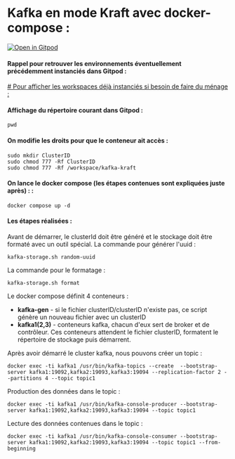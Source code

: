 # Kafka en mode Kraft avec docker-compose :


[![Open in Gitpod](https://gitpod.io/button/open-in-gitpod.svg)](https://gitpod.io/#https://github.com/crystalloide/kafka-kraft
)

#### Rappel pour retrouver les environnements éventuellement précédemment instanciés dans Gitpod :
[# Pour afficher les workspaces déjà instanciés si besoin de faire du ménage :](https://gitpod.io/workspaces)

#### Affichage du répertoire courant dans Gitpod : 

    pwd

#### On modifie les droits pour que le conteneur ait accès :  

    sudo mkdir ClusterID
    sudo chmod 777 -Rf ClusterID
    sudo chmod 777 -Rf /workspace/kafka-kraft
    
#### On lance le docker compose (les étapes contenues sont expliquées juste après) : : 

    docker compose up -d

#### Les étapes réalisées : 

Avant de démarrer, le clusterId doit être généré et le stockage doit être formaté avec un outil spécial. La commande pour générer l'uuid :

    kafka-storage.sh random-uuid

La commande pour le formatage :

    kafka-storage.sh format

Le docker compose définit 4 conteneurs :

- **kafka-gen** - si le fichier clusterID/clusterID n'existe pas, ce script génère un nouveau fichier avec un clusterID
- **kafka1(2,3)** - conteneurs kafka, chacun d'eux sert de broker et de contrôleur. Ces conteneurs attendent le fichier clusterID, formatent le répertoire de stockage puis démarrent.


Après avoir démarré le cluster kafka, nous pouvons créer un topic :

    docker exec -ti kafka1 /usr/bin/kafka-topics --create  --bootstrap-server kafka1:19092,kafka2:19093,kafka3:19094 --replication-factor 2 --partitions 4 --topic topic1

Production des données dans le topic :

    docker exec -ti kafka1 /usr/bin/kafka-console-producer --bootstrap-server kafka1:19092,kafka2:19093,kafka3:19094 --topic topic1

Lecture des données contenues dans le topic :

    docker exec -ti kafka1 /usr/bin/kafka-console-consumer --bootstrap-server kafka1:19092,kafka2:19093,kafka3:19094 --topic topic1 --from-beginning
